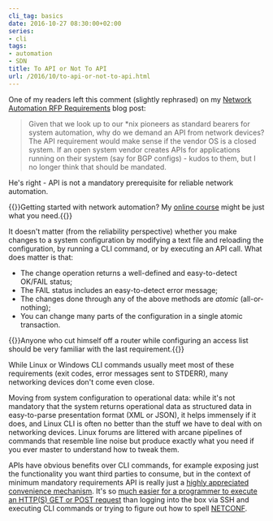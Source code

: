 ```yaml
---
cli_tag: basics
date: 2016-10-27 08:30:00+02:00
series:
- cli
tags:
- automation
- SDN
title: To API or Not To API
url: /2016/10/to-api-or-not-to-api.html
---
```

One of my readers left this comment (slightly rephrased) on my [Network Automation RFP Requirements](http://blog.ipspace.net/2016/10/network-automation-rfp-requirements.html) blog post:

> Given that we look up to our \*nix pioneers as standard bearers for system automation, why do we demand an API from network devices? The API requirement would make sense if the vendor OS is a closed system. If an open system vendor creates APIs for applications running on their system (say for BGP configs) - kudos to them, but I no longer think that should be mandated.

He's right - API is not a mandatory prerequisite for reliable network automation.
<!--more-->
{{<note info>}}Getting started with network automation? My [online course](http://www.ipspace.net/Building_Network_Automation_Solutions) might be just what you need.{{</note>}}

It doesn't matter (from the reliability perspective) whether you make changes to a system configuration by modifying a text file and reloading the configuration, by running a CLI command, or by executing an API call. What does matter is that:

-   The change operation returns a well-defined and easy-to-detect OK/FAIL status;
-   The FAIL status includes an easy-to-detect error message;
-   The changes done through any of the above methods are *atomic* (all-or-nothing);
-   You can change many parts of the configuration in a single atomic transaction.

{{<note>}}Anyone who cut himself off a router while configuring an access list should be very familiar with the last requirement.{{</note>}}

While Linux or Windows CLI commands usually meet most of these requirements (exit codes, error messages sent to STDERR), many networking devices don't come even close.

Moving from system configuration to operational data: while it's not mandatory that the system returns operational data as structured data in easy-to-parse presentation format (XML or JSON), it helps immensely if it does, and Linux CLI is often no better than the stuff we have to deal with on networking devices. Linux forums are littered with arcane pipelines of commands that resemble line noise but produce exactly what you need if you ever master to understand how to tweak them.

APIs have obvious benefits over CLI commands, for example exposing just the functionality you want third parties to consume, but in the context of minimum mandatory requirements API is really just a [highly appreciated convenience mechanism](http://blog.ipspace.net/2014/02/cli-or-api-wait-do-you-really-have-to.html). It's so [much easier for a programmer to execute an HTTP(S) GET or POST request](http://blog.ipspace.net/2012/08/why-is-restful-api-better-than-snmp.html) than logging into the box via SSH and executing CLI commands or trying to figure out how to spell [NETCONF](http://blog.ipspace.net/2012/06/netconf-expect-on-steroids.html).
